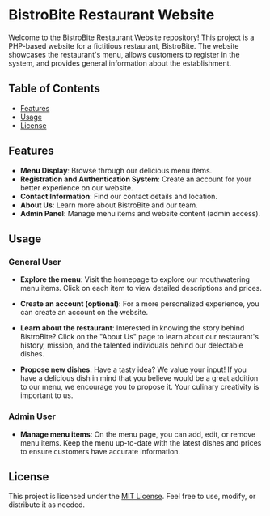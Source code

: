 # BistroBite Restaurant Website

Welcome to the BistroBite Restaurant Website repository! This project is a PHP-based website for a fictitious restaurant, BistroBite. The website showcases the restaurant's menu, allows customers to register in the system, and provides general information about the establishment.

## Table of Contents

- [Features](#features)
- [Usage](#usage)
- [License](#license)

## Features

- **Menu Display**: Browse through our delicious menu items.
- **Registration and Authentication System**: Create an account for your better experience on our website.
- **Contact Information**: Find our contact details and location.
- **About Us**: Learn more about BistroBite and our team.
- **Admin Panel**: Manage menu items and website content (admin access).

## Usage

### General User

- **Explore the menu**: Visit the homepage to explore our mouthwatering menu items. Click on each item to view detailed descriptions and prices.

- **Create an account (optional)**: For a more personalized experience, you can create an account on the website.

- **Learn about the restaurant**: Interested in knowing the story behind BistroBite? Click on the "About Us" page to learn about our restaurant's history, mission, and the talented individuals behind our delectable dishes.

- **Propose new dishes**: Have a tasty idea? We value your input! If you have a delicious dish in mind that you believe would be a great addition to our menu, we encourage you to propose it. Your culinary creativity is important to us.

### Admin User

- **Manage menu items**: On the menu page, you can add, edit, or remove menu items. Keep the menu up-to-date with the latest dishes and prices to ensure customers have accurate information.

## License

This project is licensed under the [MIT License](LICENSE). Feel free to use, modify, or distribute it as needed.
